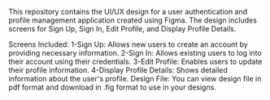 This repository contains the UI/UX design for a user authentication and profile management application created using Figma.
The design includes screens for Sign Up, Sign In, Edit Profile, and Display Profile Details.

Screens Included:
1-Sign Up: Allows new users to create an account by providing necessary information.
2-Sign In: Allows existing users to log into their account using their credentials.
3-Edit Profile: Enables users to update their profile information.
4-Display Profile Details: Shows detailed information about the user's profile.
Design File:
You can view  design file in pdf format and download in .fig format to use in your designs.
